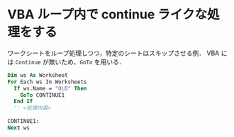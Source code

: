 # VBA ループ内で continue ライクな処理をする

ワークシートをループ処理しつつ，特定のシートはスキップさせる例．
VBA には `Continue` が無いため、`GoTo` を用いる．

```vb
Dim ws As Worksheet
For Each ws In Worksheets
  If ws.Name = "OLD" Then
    GoTo CONTINUE1
  End If
  '' <処理内容>
  
CONTINUE1:
Next ws
```
